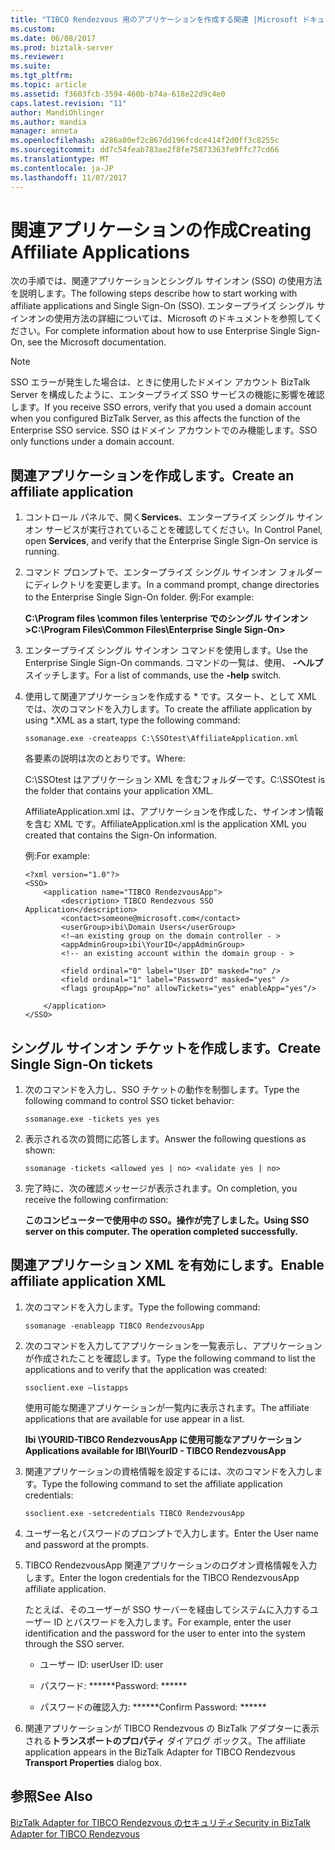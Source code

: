 ```yaml
---
title: "TIBCO Rendezvous 用のアプリケーションを作成する関連 |Microsoft ドキュメント"
ms.custom: 
ms.date: 06/08/2017
ms.prod: biztalk-server
ms.reviewer: 
ms.suite: 
ms.tgt_pltfrm: 
ms.topic: article
ms.assetid: f3603fcb-3594-460b-b74a-618e22d9c4e0
caps.latest.revision: "11"
author: MandiOhlinger
ms.author: mandia
manager: anneta
ms.openlocfilehash: a286a80ef2c867dd196fcdce414f2d0ff3c8255c
ms.sourcegitcommit: dd7c54feab783ae2f8fe75873363fe9ffc77cd66
ms.translationtype: MT
ms.contentlocale: ja-JP
ms.lasthandoff: 11/07/2017
---
```

# <a name="creating-affiliate-applications"></a><span data-ttu-id="394d3-102">関連アプリケーションの作成</span><span class="sxs-lookup"><span data-stu-id="394d3-102">Creating Affiliate Applications</span></span>
<span data-ttu-id="394d3-103">次の手順では、関連アプリケーションとシングル サインオン (SSO) の使用方法を説明します。</span><span class="sxs-lookup"><span data-stu-id="394d3-103">The following steps describe how to start working with affiliate applications and Single Sign-On (SSO).</span></span> <span data-ttu-id="394d3-104">エンタープライズ シングル サインオンの使用方法の詳細については、Microsoft のドキュメントを参照してください。</span><span class="sxs-lookup"><span data-stu-id="394d3-104">For complete information about how to use Enterprise Single Sign-On, see the Microsoft documentation.</span></span>  
  
> [!NOTE]
>  <span data-ttu-id="394d3-105">SSO エラーが発生した場合は、ときに使用したドメイン アカウント BizTalk Server を構成したように、エンタープライズ SSO サービスの機能に影響を確認します。</span><span class="sxs-lookup"><span data-stu-id="394d3-105">If you receive SSO errors, verify that you used a domain account when you configured BizTalk Server, as this affects the function of the Enterprise SSO service.</span></span> <span data-ttu-id="394d3-106">SSO はドメイン アカウントでのみ機能します。</span><span class="sxs-lookup"><span data-stu-id="394d3-106">SSO only functions under a domain account.</span></span>  
  
## <a name="create-an-affiliate-application"></a><span data-ttu-id="394d3-107">関連アプリケーションを作成します。</span><span class="sxs-lookup"><span data-stu-id="394d3-107">Create an affiliate application</span></span>  
  
1.  <span data-ttu-id="394d3-108">コントロール パネルで、開く**Services**、エンタープライズ シングル サインオン サービスが実行されていることを確認してください。</span><span class="sxs-lookup"><span data-stu-id="394d3-108">In Control Panel, open **Services**, and verify that the Enterprise Single Sign-On service is running.</span></span>  
  
2.  <span data-ttu-id="394d3-109">コマンド プロンプトで、エンタープライズ シングル サインオン フォルダーにディレクトリを変更します。</span><span class="sxs-lookup"><span data-stu-id="394d3-109">In a command prompt, change directories to the Enterprise Single Sign-On folder.</span></span> <span data-ttu-id="394d3-110">例:</span><span class="sxs-lookup"><span data-stu-id="394d3-110">For example:</span></span>  
  
     <span data-ttu-id="394d3-111">**C:\Program files \common files \enterprise でのシングル サインオン >**</span><span class="sxs-lookup"><span data-stu-id="394d3-111">**C:\Program Files\Common Files\Enterprise Single Sign-On>**</span></span>  
  
3.  <span data-ttu-id="394d3-112">エンタープライズ シングル サインオン コマンドを使用します。</span><span class="sxs-lookup"><span data-stu-id="394d3-112">Use the Enterprise Single Sign-On commands.</span></span> <span data-ttu-id="394d3-113">コマンドの一覧は、使用、 **-ヘルプ**スイッチします。</span><span class="sxs-lookup"><span data-stu-id="394d3-113">For a list of commands, use the **-help** switch.</span></span>  
  
4.  <span data-ttu-id="394d3-114">使用して関連アプリケーションを作成する * です。スタート、として XML では、次のコマンドを入力します。</span><span class="sxs-lookup"><span data-stu-id="394d3-114">To create the affiliate application by using *.XML as a start, type the following command:</span></span>  
  
     `ssomanage.exe -createapps C:\SSOtest\AffiliateApplication.xml`  
  
     <span data-ttu-id="394d3-115">各要素の説明は次のとおりです。</span><span class="sxs-lookup"><span data-stu-id="394d3-115">Where:</span></span>  
  
     <span data-ttu-id="394d3-116">C:\SSOtest はアプリケーション XML を含むフォルダーです。</span><span class="sxs-lookup"><span data-stu-id="394d3-116">C:\SSOtest is the folder that contains your application XML.</span></span>  
  
     <span data-ttu-id="394d3-117">AffiliateApplication.xml は、アプリケーションを作成した、サインオン情報を含む XML です。</span><span class="sxs-lookup"><span data-stu-id="394d3-117">AffiliateApplication.xml is the application XML you created that contains the Sign-On information.</span></span>  
  
     <span data-ttu-id="394d3-118">例:</span><span class="sxs-lookup"><span data-stu-id="394d3-118">For example:</span></span>  
  
    ```  
    <?xml version="1.0"?>  
    <SSO>  
        <application name="TIBCO RendezvousApp">  
            <description> TIBCO Rendezvous SSO Application</description>  
            <contact>someone@microsoft.com</contact>  
            <userGroup>ibi\Domain Users</userGroup>  
            <!—an existing group on the domain controller - >   
            <appAdminGroup>ibi\YourID</appAdminGroup>  
            <!-- an existing account within the domain group - >   
  
            <field ordinal="0" label="User ID" masked="no" />  
            <field ordinal="1" label="Password" masked="yes" />  
            <flags groupApp="no" allowTickets="yes" enableApp="yes"/>  
  
        </application>  
    </SSO>  
    ```  
  
## <a name="create-single-sign-on-tickets"></a><span data-ttu-id="394d3-119">シングル サインオン チケットを作成します。</span><span class="sxs-lookup"><span data-stu-id="394d3-119">Create Single Sign-On tickets</span></span>  
  
1.  <span data-ttu-id="394d3-120">次のコマンドを入力し、SSO チケットの動作を制御します。</span><span class="sxs-lookup"><span data-stu-id="394d3-120">Type the following command to control SSO ticket behavior:</span></span>  
  
     `ssomanage.exe -tickets yes yes`  
  
2.  <span data-ttu-id="394d3-121">表示される次の質問に応答します。</span><span class="sxs-lookup"><span data-stu-id="394d3-121">Answer the following questions as shown:</span></span>  
  
     `ssomanage -tickets <allowed yes | no> <validate yes | no>`  
  
3.  <span data-ttu-id="394d3-122">完了時に、次の確認メッセージが表示されます。</span><span class="sxs-lookup"><span data-stu-id="394d3-122">On completion, you receive the following confirmation:</span></span>  
  
     <span data-ttu-id="394d3-123">**このコンピューターで使用中の SSO。操作が完了しました。**</span><span class="sxs-lookup"><span data-stu-id="394d3-123">**Using SSO server on this computer. The operation completed successfully.**</span></span>  
  
## <a name="enable-affiliate-application-xml"></a><span data-ttu-id="394d3-124">関連アプリケーション XML を有効にします。</span><span class="sxs-lookup"><span data-stu-id="394d3-124">Enable affiliate application XML</span></span>  
  
1.  <span data-ttu-id="394d3-125">次のコマンドを入力します。</span><span class="sxs-lookup"><span data-stu-id="394d3-125">Type the following command:</span></span>  
  
     `ssomanage -enableapp TIBCO RendezvousApp`  
  
2.  <span data-ttu-id="394d3-126">次のコマンドを入力してアプリケーションを一覧表示し、アプリケーションが作成されたことを確認します。</span><span class="sxs-lookup"><span data-stu-id="394d3-126">Type the following command to list the applications and to verify that the application was created:</span></span>  
  
     `ssoclient.exe –listapps`  
  
     <span data-ttu-id="394d3-127">使用可能な関連アプリケーションが一覧内に表示されます。</span><span class="sxs-lookup"><span data-stu-id="394d3-127">The affiliate applications that are available for use appear in a list.</span></span>  
  
     <span data-ttu-id="394d3-128">**Ibi \YOURID-TIBCO RendezvousApp に使用可能なアプリケーション**</span><span class="sxs-lookup"><span data-stu-id="394d3-128">**Applications available for IBI\YourID - TIBCO RendezvousApp**</span></span>  
  
3.  <span data-ttu-id="394d3-129">関連アプリケーションの資格情報を設定するには、次のコマンドを入力します。</span><span class="sxs-lookup"><span data-stu-id="394d3-129">Type the following command to set the affiliate application credentials:</span></span>  
  
     `ssoclient.exe -setcredentials TIBCO RendezvousApp`  
  
4.  <span data-ttu-id="394d3-130">ユーザー名とパスワードのプロンプトで入力します。</span><span class="sxs-lookup"><span data-stu-id="394d3-130">Enter the User name and password at the prompts.</span></span>  
  
5.  <span data-ttu-id="394d3-131">TIBCO RendezvousApp 関連アプリケーションのログオン資格情報を入力します。</span><span class="sxs-lookup"><span data-stu-id="394d3-131">Enter the logon credentials for the TIBCO RendezvousApp affiliate application.</span></span>  
  
     <span data-ttu-id="394d3-132">たとえば、そのユーザーが SSO サーバーを経由してシステムに入力するユーザー ID とパスワードを入力します。</span><span class="sxs-lookup"><span data-stu-id="394d3-132">For example, enter the user identification and the password for the user to enter into the system through the SSO server.</span></span>  
  
    -   <span data-ttu-id="394d3-133">ユーザー ID: user</span><span class="sxs-lookup"><span data-stu-id="394d3-133">User ID: user</span></span>  
  
    -   <span data-ttu-id="394d3-134">パスワード: ******</span><span class="sxs-lookup"><span data-stu-id="394d3-134">Password: ******</span></span>  
  
    -   <span data-ttu-id="394d3-135">パスワードの確認入力: ******</span><span class="sxs-lookup"><span data-stu-id="394d3-135">Confirm Password: ******</span></span>  
  
6.  <span data-ttu-id="394d3-136">関連アプリケーションが TIBCO Rendezvous の BizTalk アダプターに表示される**トランスポートのプロパティ** ダイアログ ボックス。</span><span class="sxs-lookup"><span data-stu-id="394d3-136">The affiliate application appears in the BizTalk Adapter for TIBCO Rendezvous **Transport Properties** dialog box.</span></span>  
  
## <a name="see-also"></a><span data-ttu-id="394d3-137">参照</span><span class="sxs-lookup"><span data-stu-id="394d3-137">See Also</span></span>  
 [<span data-ttu-id="394d3-138">BizTalk Adapter for TIBCO Rendezvous のセキュリティ</span><span class="sxs-lookup"><span data-stu-id="394d3-138">Security in BizTalk Adapter for TIBCO Rendezvous</span></span>](../core/security-in-biztalk-adapter-for-tibco-rendezvous.md)   